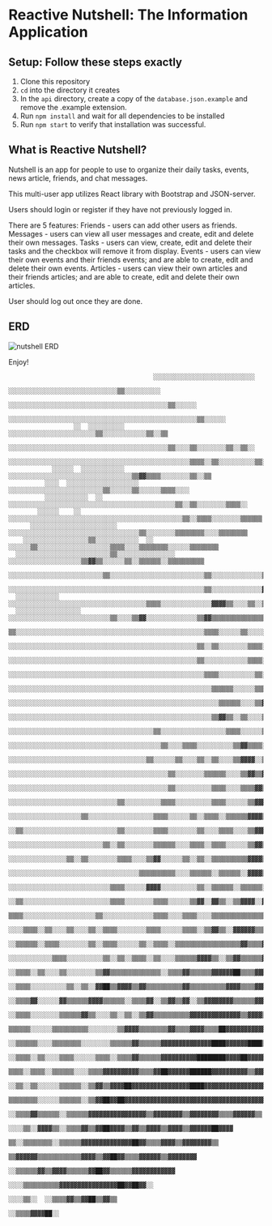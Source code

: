 # Reactive Nutshell: The Information Application

## Setup: Follow these steps exactly

1. Clone this repository
1. `cd` into the directory it creates
1. In the `api` directory, create a copy of the `database.json.example` and remove the .example extension.
1. Run `npm install` and wait for all dependencies to be installed
1. Run `npm start` to verify that installation was successful.

## What is Reactive Nutshell?

Nutshell is an app for people to use to organize their daily tasks, events, news article, friends, and chat messages.

This multi-user app utilizes React library with Bootstrap and JSON-server.

Users should login or register if they have not previously logged in.

There are 5 features:
Friends - users can add other users as friends.
Messages - users can view all user messages and create, edit and delete their own messages.
Tasks - users can view, create, edit and delete their tasks and the checkbox will remove it from display.
Events - users can view their own events and their friends events; and are able to create, edit and delete their own events.
Articles - users can view their own articles and their friends articles; and are able to create, edit and delete their own articles.

User should log out once they are done.

## ERD

![nutshell ERD](./assets/nutshell-erd.png)

Enjoy!

```                                                                                                                              
                                        ░░░░░░░░░░░░░░░░░░░░░░░░░░░░                                                          
                                ░░░░░░░░░░░░░░░░░░░░░░░░░░░░░░▒▒░░░░░░░░░░                                                    
                          ░░░░░░░░░░░░░░░░░░░░░░░░░░░░░░░░░░░░░░░░░░░░▒▒░░░░░░                                                
                      ░░░░░░░░░░░░░░░░░░░░░░░░░░░░░░░░░░░░░░░░░░░░░░░░░░░░▒▒░░░░░░                                            
                  ░░  ░░░░░░░░░░        ░░░░░░░░░░░░░░░░░░░░░░░░▒▒░░░░░░░░░░░░▒▒░░▒▒                                          
                  ░░░░░░░░░░░░░░░░░░░░░░░░░░░░░░░░░░░░░░░░░░░░▒▒░░░░▒▒░░░░░░░░▒▒░░▒▒░░                                        
              ░░░░░░░░░░░░░░░░░░░░░░░░░░░░░░░░░░░░░░░░░░░░░░░░░░▒▒▒▒░░▒▒░░░░░░░░░░▒▒░░░░                                      
            ░░░░░░  ░░░░░░░░░░░░  ░░░░░░░░░░░░░░░░░░░░░░░░░░░░░░░░░░▒▒▓▓▒▒▒▒░░░░░░░░▒▒░░▒▒                                    
          ░░░░  ░░░░░░░░░░░░░░░░░░░░      ░░░░░░░░░░░░░░░░░░░░░░░░░░▒▒░░░░░░▒▒░░░░░░▒▒▒▒░░░░                                  
          ░░░░░░░░░░░░  ░░  ░░░░░░░░░░░░░░░░░░░░░░░░░░░░░░░░░░░░░░░░░░░░░░▒▒░░▒▒░░░░░░░░▒▒▒▒░░                                
        ░░░░░░    ░░      ░░░░░░░░░░░░░░░░░░░░░░░░░░░░░░░░░░░░░░░░░░░░░░░░▒▒░░▒▒▒▒░░░░░░░░▒▒▒▒▒▒                              
      ░░░░░░░░░░░░░░░░░░░░░░░░  ░░░░░░░░░░░░░░░░░░░░░░░░░░░░░░░░░░░░▒▒░░░░░░░░▒▒▒▒▒▒▒▒░░░░▒▒▒▒▒▒▒▒                            
    ░░░░░░░░░░░░░░░░░░▒▒░░░░░░░░░░░░  ░░  ░░░░░░▒▒░░░░░░░░░░░░░░░░░░░░▒▒▒▒░░░░▒▒▒▒▒▒▒▒░░░░░░▒▒▒▒▒▒▒▒                          
  ░░░░░░░░░░░░░░░░░░░░░░░░░░▒▒░░░░░░░░░░░░░░░░  ░░░░░░░░░░░░░░░░░░░░▒▒▓▓▒▒░░░░░░▒▒░░▒▒▒▒▒▒░░▒▒▒▒▒▒▒▒▒▒                        
  ░░░░░░░░░░░░░░░░░░░░░░░░░░▒▒░░░░░░░░░░░░░░░░░░░░░░░░░░▒▒░░░░░░░░░░░░░░▒▒▒▒░░░░░░░░░░▓▓▒▒▒▒░░▒▒▒▒▓▓▒▒▒▒                      
  ░░░░░░░░░░░░░░░░░░░░░░░░░░░░░░░░░░░░░░░░░░░░░░░░░░░░░░▒▒░░░░░░░░░░░░░░▓▓▓▓▒▒░░░░░░░░▒▒▒▒▒▒▒▒▒▒▒▒▒▒▓▓▒▒░░                    
  ░░░░░░░░░░░░    ░░░░░░░░░░░░░░░░░░░░░░░░░░░░░░░░░░░░░░▒▒▒▒░░░░░░░░░░░░░░▓▓▓▓▒▒░░░░▒▒░░▒▒▒▒▓▓▒▒▒▒▓▓▒▒▓▓▒▒                    
  ░░░░░░░░░░░░░░░░░░  ░░░░░░░░░░░░░░░░░░░░░░░░░░░░▒▒░░░░▒▒▓▓░░░░░░░░░░░░░░▒▒▓▓▒▒▒▒▒▒▒▒▒▒▒▒▒▒▒▒▓▓░░▒▒▒▒▓▓▒▒▒▒                  
  ▒▒░░░░░░░░░░░░░░░░░░░░░░░░░░░░░░░░░░░░░░░░░░░░░░░░░░░░▒▒▒▒░░░░░░▒▒░░░░░░░░▒▒▓▓▒▒▓▓▒▒▒▒░░▒▒░░▓▓▒▒▒▒▒▒▓▓▓▓▓▓░░                
  ░░░░░░░░░░░░░░░░░░░░░░░░░░░░░░░░░░░░░░░░░░░░░░░░░░░░▒▒░░▒▒░░░░░░░░▒▒▒▒░░░░░░▒▒▓▓░░▓▓▒▒▒▒░░▒▒▒▒▓▓▒▒▒▒▓▓▓▓▓▓▒▒                
    ░░░░░░░░░░░░░░░░░░░░░░░░░░░░░░░░░░░░░░░░░░░░░░░░░░░░▒▒░░░░░░░░░░░░▒▒▒▒░░▒▒▒▒██▒▒▒▒▓▓░░▒▒▒▒▒▒▒▒▓▓▒▒▒▒▓▓▓▓▓▓░░              
    ░░░░░░░░░░░░░░░░░░░░░░░░░░░░░░░░░░░░░░░░░░░░░░░░░░░░░░▒▒▒▒░░░░░░░░░░▒▒░░░░▒▒▓▓▒▒▒▒▓▓▒▒▒▒░░▒▒▒▒▓▓▓▓▒▒▓▓▓▓▓▓▓▓              
    ░░░░░░░░░░░░░░░░░░░░░░░░░░░░░░░░░░░░░░░░░░░░░░░░░░░░░░░░▒▒▒▒▒▒░░░░░░▒▒▒▒░░▓▓▓▓▓▓▒▒▒▒▓▓▒▒░░▒▒▒▒▓▓▓▓▒▒▓▓▓▓▓▓▓▓              
    ░░░░░░░░░░░░░░░░░░░░░░░░░░░░░░░░░░░░░░░░░░░░░░░░░░░░░░░░░░▒▒▒▒▒▒░░░░▒▒▓▓▒▒░░▓▓▓▓▒▒▒▒▓▓▓▓▒▒░░▒▒▓▓▓▓▓▓▓▓▓▓▓▓▓▓░░            
      ░░░░░░░░░░░░░░░░░░░░░░░░░░░░░░░░░░░░░░░░░░░░░░░░░░░░░░░░▒▒▓▓▒▒░░▒▒░░░░▒▒▒▒▒▒▓▓▒▒▒▒▓▓██▒▒▒▒▒▒▓▓▓▓▓▓▓▓▓▓▓▓▓▓▓▓            
      ░░░░░░░░░░░░░░░░░░░░░░░░░░░░░░░░░░░░░░░░▒▒░░░░░░░░░░░░░░░░░░▒▒▒▒░░░░░░▒▒▓▓▒▒▓▓▓▓▒▒▓▓▓▓▓▓▒▒▒▒▒▒▓▓▓▓▓▓▓▓▓▓▓▓▓▓▒▒          
      ░░░░░░░░░░░░░░░░░░░░░░░░░░░░░░░░░░░░░░░░░░▒▒░░░░▒▒▒▒░░░░░░░░░░▒▒▓▓▒▒▒▒░░▓▓▒▒▒▒▒▒▓▓▒▒▓▓▓▓▓▓▒▒▒▒▓▓▓▓▓▓▓▓▒▒▓▓▓▓▓▓░░        
        ░░░░░░░░░░░░░░░░░░░░░░░░░░░░░░░░░░░░░░▒▒░░░░░░▒▒░░░░▒▒░░▒▒░░░░▒▒▓▓▓▓░░▒▒▓▓▓▓▒▒▓▓▒▒▓▓▒▒██▓▓▒▒▓▓▓▓▓▓▓▓▓▓▓▓▓▓▓▓▓▓        
        ░░░░░░░░░░░░░░░░░░░░░░░░░░░░░░░░░░░░░░░░░░░░▒▒░░░░░░░░▒▒▒▒▒▒░░░░▒▒▓▓▒▒▓▓▒▒▒▒▒▒▒▒▓▓▓▓▓▓▓▓▓▓▒▒▓▓▓▓▓▓▓▓▓▓▓▓▓▓▓▓▓▓▒▒      
        ░░░░░░░░░░░░░░░░░░░░░░░░░░░░░░░░░░░░░░░░░░░░▒▒░░░░░░░░░░▒▒▒▒░░░░▒▒▒▒▓▓▒▒▒▒▒▒▒▒▒▒▓▓▓▓▓▓▒▒██▓▓▒▒▓▓▓▓▓▓▓▓▓▓██▓▓▒▒▓▓      
          ░░░░░░░░░░░░░░░░░░░░░░░░░░░░░░▒▒░░░░░░░░░░▒▒▒▒░░░░░░░░░░▒▒▒▒░░░░░░▒▒▓▓▓▓▒▒▒▒▓▓▓▓██▓▓▓▓▒▒▓▓▓▓▓▓▓▓▓▓▓▓██▓▓▓▓▓▓▓▓      
            ░░░░░░░░░░░░░░░░░░░░▒▒░░░░░░░░░░░░░░░░░░▒▒▒▒░░░░░░▒▒░░▒▒▒▒░░▒▒▒▒▒▒▓▓▓▓▒▒▒▒▓▓▓▓▓▓▓▓▓▓▒▒▓▓▓▓▓▓▓▓▒▒▓▓▓▓▓▓▓▓▓▓▓▓░░    
            ░░▒▒░░░░░░░░░░░░░░░░░░░░░░░░░░▒▒░░░░░░░░▒▒▒▒░░░░░░░░▒▒░░░░▒▒▒▒░░░░▒▒▓▓▓▓▓▓░░▒▒▒▒██▓▓▓▓▒▒██▓▓▒▒▓▓▓▓▓▓██▓▓▓▓▓▓▓▓    
              ░░░░░░░░░░░░░░░░░░░░░░░░░░▒▒░░▒▒░░░░░░░░▒▒▒▒▒▒░░░░▒▒▒▒░░▒▒▒▒░░░░░░▒▒▓▓▒▒▒▒▒▒▓▓▓▓██▒▒▒▒▓▓▓▓▓▓▒▒▓▓▓▓██▓▓▓▓▓▓▓▓    
                ░░░░░░░░░░░░░░░░▒▒░░▒▒░░░░░░░░▒▒▒▒░░░░▒▒▓▓░░░░░░▒▒░░▒▒░░▒▒▒▒▒▒▒▒▒▒▓▓▓▓▒▒░░▓▓▓▓▓▓▓▓▒▒▓▓▓▓▓▓▓▓▒▒▓▓▓▓▓▓▓▓▓▓▓▓░░  
                ░░░░░░░░░░░░░░░░░░░░░░░░░░░░░░░░░░░░▒▒▒▒▒▒▒▒▒▒░░░░▒▒▒▒▒▒░░▒▒▒▒▒▒░░▓▓▓▓▒▒▒▒▒▒▓▓▓▓▓▓▒▒▒▒██▓▓▓▓▒▒▓▓▓▓██▓▓▓▓▓▓▒▒  
                  ░░░░░░░░░░░░░░░░░░░░░░░░░░░░▒▒▒▒░░░░░░▓▓▓▓░░░░░░░░░░▒▒░░▒▒▒▒▒▒░░▒▒▒▒▒▒░░▒▒▓▓▓▓██▓▓▓▓▓▓██▓▓▒▒▓▓██████▓▓▓▓▓▓  
                    ░░▒▒░░░░░░░░░░░░░░░░░░░░░░░░▒▒▒▒░░░░░░░░▒▒▒▒░░░░░░▒▒▓▓░░▓▓▒▒░░▒▒▓▓▓▓░░▓▓▒▒▓▓▓▓▓▓▓▓▓▓██▓▓▒▒▒▒▓▓██▓▓▓▓▓▓██  
                      ▒▒▒▒░░░░░░░░░░░░░░░░░░░░▒▒░░░░░░░░░░░░░░▒▒▒▒░░░░▒▒▒▒░░░░▒▒▒▒▒▒▒▒▒▒▒▒▒▒▒▒▒▒▓▓▓▓██▒▒▓▓▓▓▒▒▓▓▓▓▓▓██▓▓▓▓▓▓  
                        ░░░░▒▒▒▒░░▒▒░░░░▒▒░░░░▒▒░░▒▒▒▒░░░░░░░░▒▒▒▒░░░░░░▒▒▒▒░░▒▒▓▓▒▒░░▓▓▓▓▓▓▒▒▒▒▓▓▓▓██▒▒▓▓▓▓▓▓▒▒▓▓████▓▓▓▓██░░
                          ░░▒▒▒▒▒▒░░▒▒▒▒░░░░░░░░▒▒░░▒▒▒▒░░░░░░▒▒░░▒▒▒▒░░▒▒▒▒▒▒▒▒▒▒▒▒▒▒▒▒▒▒▓▓▒▒▒▒▓▓▓▓██▓▓▒▒▓▓▓▓▓▓▒▒██▓▓▓▓▓▓▓▓░░
                            ░░░░░░░░░░░░▒▒▒▒░░░░░░░░░░▒▒░░▒▒░░▒▒▒▒░░▒▒░░░░▒▒▒▒▒▒▓▓▓▓▒▒░░▒▒▓▓▒▒▒▒▒▒▓▓██▓▓▒▒▓▓▓▓▓▓▒▒▓▓████▓▓▓▓▒▒
                              ░░▒▒▒▒░░▒▒░░░░▒▒░░░░░░░░▒▒▓▓▒▒▒▒▒▒▒▒▒▒▒▒▒▒░░▒▒▒▒▓▓▒▒▒▒▒▒▓▓▓▓▓▓██▒▒▒▒▓▓▓▓██▓▓▒▒▓▓▓▓▓▓▒▒████▓▓██▒▒
                                ░░▒▒▒▒░░░░░░░░░░▒▒░░▒▒░░▓▓██▒▒▓▓▓▓▒▒▓▓▒▒▒▒▒▒▒▒▒▒▓▓▒▒▒▒▒▒▒▒▒▒▓▓▓▓▒▒▒▒▓▓▓▓▓▓▒▒▓▓▓▓▓▓▓▓▓▓██▓▓▓▓▓▓
                                  ░░▒▒▒▒▓▓░░░░░░▓▓▒▒▒▒▒▒▓▓▓▓▒▒▒▒▒▒░░▒▒▒▒▓▓░░▒▒▓▓▒▒▓▓░░▒▒▓▓▓▓▓▓▓▓▒▒▒▒▒▒▓▓▓▓▓▓▓▓▓▓▓▓▓▓████▓▓▓▓▓▓
                                    ░░▒▒▒▒░░░░░░░░▒▒▒▒▒▒▓▓▒▒░░░░▒▒░░▒▒░░▒▒▓▓▒▒▒▒▒▒▒▒▒▒▓▓▓▓▓▓▓▓▓▓▓▓▓▓▒▒▓▓▓▓▒▒▓▓▓▓▓▓▓▓▓▓██▓▓▓▓▓▓
                                        ▒▒▒▒▒▒░░░░░░▒▒▒▒▒▒▒▒▒▒░░░░░░░░▒▒▓▓▓▓▒▒▒▒▒▒▒▒▓▓▒▒▒▒▓▓▓▓▒▒▒▒██▓▓▓▓▓▓▓▓▓▓▓▓▓▓▓▓▓▓▓▓▓▓▓▓▓▓
                                          ░░▒▒▒▒▒▒░░░░▒▒▒▒▒▒▒▒░░░░░░░░▒▒▒▒▒▒▓▓▒▒▒▒▒▒▓▓▓▓▓▓▓▓▓▓▓▓▓▓████▓▓▓▓▓▓████▒▒▓▓▓▓▓▓▓▓██▓▓
                                            ░░▒▒▒▒░░▒▒░░░░▒▒▒▒░░░░░░▒▒▒▒░░▒▒▒▒▓▓▒▒▒▒▒▒▓▓▓▓▓▓▓▓▓▓████████▓▓▓▓██▓▓▓▓▓▓▓▓▓▓▓▓▓▓▓▓
                                                ▒▒▒▒░░▒▒▒▒░░▒▒▒▒▒▒░░░░▒▒▒▒▓▓▓▓▓▓▓▓▓▓▒▒▒▒▓▓██▓▓▓▓▓▓██████▓▓▓▓▓▓▓▓▓▓▒▒▓▓▓▓▓▓██▓▓
                                                  ░░▒▒░░▒▒░░░░░░▒▒▒▒▒▒░░▒▒▓▓▒▒▓▓▓▓██▓▓▓▓▓▓▓▓▓▓▓▓▓▓▓▓████▓▓▓▓▓▓▓▓▓▓▓▓▓▓▓▓▓▓▓▓▓▓
                                                      ▒▒▒▒▒▒▒▒░░░░░░▒▒▒▒▒▒░░▒▒▓▓██▓▓██▓▓▓▓▓▓▓▓▓▓▓▓▓▓▓▓▓▓▓▓▓▓▓▓▓▓▓▓▓▓▓▓▓▓▓▓▓▓▓▓
                                                        ░░▒▒▒▒▓▓▒▒▒▒▒▒░░▒▒▒▒▒▒▓▓▓▓▓▓▓▓▓▓▓▓▓▓▓▓▒▒▓▓▓▓▓▓▓▓▒▒▓▓▓▓▓▓▓▓▒▒▒▒▓▓▓▓▓▓▒▒
                                                              ░░░░▒▒░░▓▓▓▓▒▒░░▒▒▒▒▓▓▒▒▓▓██▓▓▓▓▒▒▓▓▒▒▓▓▓▓▒▒▓▓▓▓▒▒▓▓▓▓▓▓██▓▓▓▓  
                                                                  ▒▒░░▒▒▒▒▒▒▒▒░░▒▒▒▒▒▒▓▓▓▓▓▓▓▓▓▓▓▓▓▓██▓▓▒▒▒▒▓▓▓▓▒▒▓▓▓▓▓▓▓▓▒▒  
                                                                      ▒▒▓▓▓▓▓▓▒▒▒▒▒▒▒▒▒▒▒▒▓▓▓▓▒▒▓▓██▓▓▒▒▒▒▓▓▓▓▓▓▒▒▓▓▓▓▓▓▓▓    
                                                                          ░░▒▒▒▒▒▒▓▓▒▒▓▓▓▓▒▒▒▒▒▒▓▓██▓▓▒▒▒▒▒▒▓▓▓▓▓▓▓▓▓▓▓▓      
                                                                                ░░░░▒▒▒▒▒▒▒▒▒▒▓▓▓▓▓▓▓▓▓▓▓▓▓▓▓▓██▓▓██▓▓░░      
                                                                                        ░░░░▒▒░░  ░░▒▒▒▒▓▓▒▒▓▓██▒▒▓▓▒▒        
                                                                                                      ░░▒▒▒▒▓▓▓▓██░░          

```
